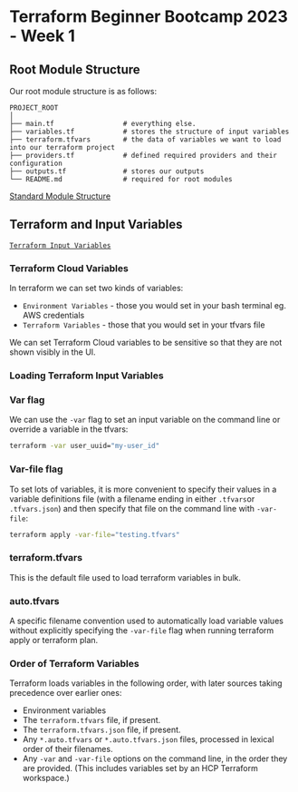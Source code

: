 # Terraform Beginner Bootcamp 2023 - Week 1 

## Root Module Structure 

Our root module structure is as follows:

```
PROJECT_ROOT
│
├── main.tf                 # everything else.
├── variables.tf            # stores the structure of input variables
├── terraform.tfvars        # the data of variables we want to load into our terraform project
├── providers.tf            # defined required providers and their configuration
├── outputs.tf              # stores our outputs
└── README.md               # required for root modules
```

[Standard Module Structure](https://developer.hashicorp.com/terraform/language/modules/develop/structure)

## Terraform and Input Variables

[`Terraform Input Variables`](https://developer.hashicorp.com/terraform/language/values/variables)

### Terraform Cloud Variables

In terraform we can set two kinds of variables:
- `Environment Variables` - those you would set in your bash terminal eg. AWS credentials
- `Terraform Variables` - those that you would set in your tfvars file

We can set Terraform Cloud variables to be sensitive so that they are not shown visibly in the UI.

### Loading Terraform Input Variables

### Var flag

We can use the `-var` flag to set an input variable on the command line or override a variable in the tfvars: 

```sh
terraform -var user_uuid="my-user_id"
```

### Var-file flag

To set lots of variables, it is more convenient to specify their values in a variable definitions file (with a filename ending in either `.tfvars`or `.tfvars.json`) and then specify that file on the command line with `-var-file`:

```sh
terraform apply -var-file="testing.tfvars"
```

### terraform.tfvars

This is the default file used to load terraform variables in bulk.

### auto.tfvars

A specific filename convention used to automatically load variable values without explicitly specifying the `-var-file` flag when running terraform apply or terraform plan.

### Order of Terraform Variables

Terraform loads variables in the following order, with later sources taking precedence over earlier ones:
- Environment variables
- The `terraform.tfvars` file, if present.
- The `terraform.tfvars.json` file, if present.
- Any `*.auto.tfvars` or `*.auto.tfvars.json` files, processed in lexical order of their filenames.
- Any `-var` and `-var-file` options on the command line, in the order they are provided. (This includes variables set by an HCP Terraform workspace.)